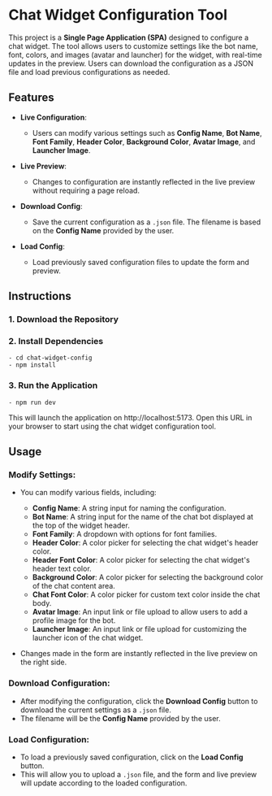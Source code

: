 # Chat Widget Configuration Tool

This project is a **Single Page Application (SPA)** designed to configure a chat widget. The tool allows users to customize settings like the bot name, font, colors, and images (avatar and launcher) for the widget, with real-time updates in the preview. Users can download the configuration as a JSON file and load previous configurations as needed.


## Features

- **Live Configuration**: 
  - Users can modify various settings such as **Config Name**, **Bot Name**, **Font Family**, **Header Color**, **Background Color**, **Avatar Image**, and **Launcher Image**.
  
- **Live Preview**: 
  - Changes to configuration are instantly reflected in the live preview without requiring a page reload.

- **Download Config**: 
  - Save the current configuration as a `.json` file. The filename is based on the **Config Name** provided by the user.

- **Load Config**: 
  - Load previously saved configuration files to update the form and preview.


## Instructions

### 1. Download the Repository


### 2. Install Dependencies

    - cd chat-widget-config
    - npm install

### 3. Run the Application

    - npm run dev


This will launch the application on http://localhost:5173. Open this URL in your browser to start using the chat widget configuration tool.


## Usage

### Modify Settings:
- You can modify various fields, including:
  - **Config Name**: A string input for naming the configuration.
  - **Bot Name**: A string input for the name of the chat bot displayed at the top of the widget header.
  - **Font Family**: A dropdown with options for font families.
  - **Header Color**: A color picker for selecting the chat widget's header color.
  - **Header Font Color**: A color picker for selecting the chat widget's header text color.
  - **Background Color**: A color picker for selecting the background color of the chat content area.
  - **Chat Font Color**: A color picker for custom text color inside the chat body.
  - **Avatar Image**: An input link or file upload to allow users to add a profile image for the bot.
  - **Launcher Image**: An input link or file upload for customizing the launcher icon of the chat widget.

- Changes made in the form are instantly reflected in the live preview on the right side.

### Download Configuration:
- After modifying the configuration, click the **Download Config** button to download the current settings as a `.json` file.
- The filename will be the **Config Name** provided by the user.

### Load Configuration:
- To load a previously saved configuration, click on the **Load Config** button.
- This will allow you to upload a `.json` file, and the form and live preview will update according to the loaded configuration.

 
